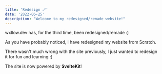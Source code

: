 ```yaml
---
title: 'Redesign 🪄'
date: '2022-06-25'
description: "Welcome to my redesigned/remade website!"
---
```


wxllow.dev has, for the third time, been redesigned/remade :)

As you have probably noticed, I have redesigned my website from Scratch.

There wasn't much wrong with the site previously, I just wanted to redesign it for fun and learning :)

The site is now powered by **SvelteKit**!
